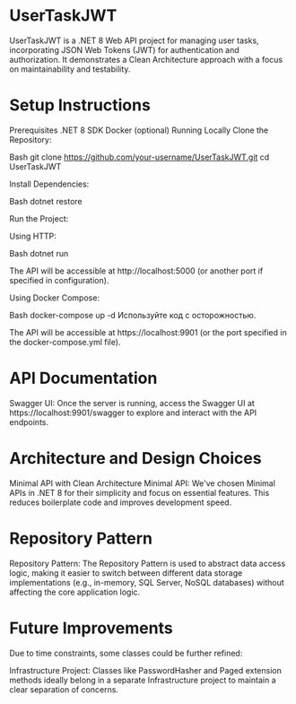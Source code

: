 # UserTaskJWT
UserTaskJWT is a .NET 8 Web API project for managing user tasks, incorporating JSON Web Tokens (JWT) for authentication and authorization. It demonstrates a Clean Architecture approach with a focus on maintainability and testability.

# Setup Instructions
Prerequisites
  .NET 8 SDK
  Docker (optional)
  Running Locally
Clone the Repository:

Bash
  git clone https://github.com/your-username/UserTaskJWT.git
  cd UserTaskJWT

Install Dependencies:

Bash
  dotnet restore

Run the Project:

Using HTTP:

Bash
  dotnet run

The API will be accessible at http://localhost:5000 (or another port if specified in configuration).

Using Docker Compose:

Bash
  docker-compose up -d
Используйте код с осторожностью.

The API will be accessible at https://localhost:9901 (or the port specified in the docker-compose.yml file).

# API Documentation
Swagger UI: Once the server is running, access the Swagger UI at https://localhost:9901/swagger to explore and interact with the API endpoints.
# Architecture and Design Choices
Minimal API with Clean Architecture
Minimal API: We've chosen Minimal APIs in .NET 8 for their simplicity and focus on essential features. This reduces boilerplate code and improves development speed.

# Repository Pattern
Repository Pattern: The Repository Pattern is used to abstract data access logic, making it easier to switch between different data storage implementations (e.g., in-memory, SQL Server, NoSQL databases) without affecting the core application logic.
# Future Improvements
Due to time constraints, some classes could be further refined:

Infrastructure Project: Classes like PasswordHasher and Paged extension methods ideally belong in a separate Infrastructure project to maintain a clear separation of concerns.
